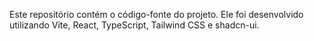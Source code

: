 Este repositório contém o código-fonte do projeto.
Ele foi desenvolvido utilizando Vite, React, TypeScript, Tailwind CSS e shadcn-ui.